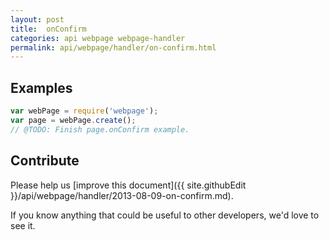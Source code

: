 ```yaml
---
layout: post
title:  onConfirm
categories: api webpage webpage-handler
permalink: api/webpage/handler/on-confirm.html
---
```


## Examples

```javascript
var webPage = require('webpage');
var page = webPage.create();
// @TODO: Finish page.onConfirm example.
```

## Contribute

Please help us [improve this document]({{ site.githubEdit }}/api/webpage/handler/2013-08-09-on-confirm.md).

If you know anything that could be useful to other developers, we'd love to see it.


